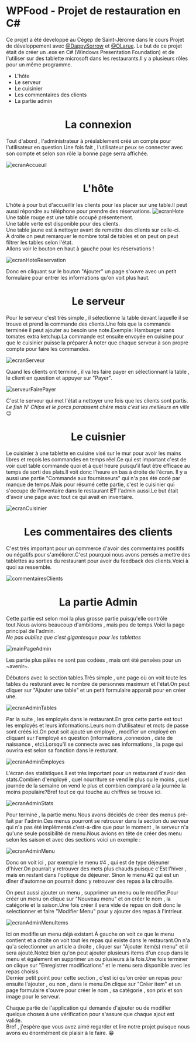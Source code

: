 # WPFood - Projet de restauration en C#
Ce projet a été developpé au Cégep de Saint-Jérome dans le cours Projet de développement avec <a href="https://github.com/DappySorrow">@DappySorrow</a> et <a href="https://github.com/OLarue">@OLarue</a>.
Le but de ce projet était de créer un .exe en C# (Windows Presentation Foundation) et de l'utiliser sur des tablette microsoft dans les restaurants.Il y a plusieurs rôles pour un même programme.
- L'hôte
- Le serveur
- Le cuisinier 
- Les commentaires des clients
- La partie admin

# <h1 align="center">La connexion</h1>

Tout d'abord , l'administrateur à préalablement créé un compte pour l'utilisateur en question.Une fois fait , l'utilisateur peux se connecter avec son compte et selon son rôle la bonne page serra affichée.

![ecranAccueuil](https://github.com/PikminJaune/WPFood/assets/71794298/f7719253-a2fc-4b5a-8487-50a40b7bd2a6)

# <h1 align="center">L'hôte</h1>
L'hôte à pour but d'accueillir les clients pour les placer sur une table.Il peut aussi répondre au téléphone pour prendre des réservations.
![ecranHote](https://github.com/PikminJaune/WPFood/assets/71794298/35eeab60-3ab5-4d9c-a39c-4515f3c54f2d)
Une table rouge est une table occupé présentement.<br>
Une table verte est disponible pour des clients.<br>
Une table jaune est à nettoyer avant de remettre des clients sur celle-ci.<br>
À droite on peut remarquer le nombre total de tables et on peut on peut filtrer les tables selon l'état.<br>
Allons voir le bouton en haut à gauche pour les réservations !

![ecranHoteReservation](https://github.com/PikminJaune/WPFood/assets/71794298/d256a2cf-6d5b-4f33-aafa-9a5396ec72d5)

Donc en cliquant sur le bouton "Ajouter" un page s'ouvre avec un petit formulaire pour entrer les informations qu'on voit plus haut.

# <h1 align="center">Le serveur</h1>
Pour le serveur c'est très simple , il sélectionne la table devant laquelle il se trouve et prend la commande des clients.Une fois que la commande terminée il peut ajouter au besoin une note.Exemple: Hamburger sans tomates extra ketchup.La commande est ensuite envoyée en cuisine pour que le cuisinier puisse la préparer.À noter que chaque serveur à son propre compte pour faire les commandes.

![ecranServeur](https://github.com/PikminJaune/WPFood/assets/71794298/56dbf4ed-ccd5-480b-9c24-429c1ca98544)

Quand les clients ont terminé , il va les faire payer en sélectionnant la table , le client en question et appuyer sur "Payer".

![serveurFairePayer](https://github.com/PikminJaune/WPFood/assets/71794298/e8b8c347-f360-4945-ab10-6a662d114d48)

C'est le serveur qui met l'état a nettoyer une fois que les clients sont partis.<br>
*Le fish N' Chips et le porcs paraissent chère mais c'est les meilleurs en ville* 😉

# <h1 align="center">Le cuisnier</h1>
Le cuisinier à une tablette en cuisine visé sur le mur pour avoir les mains libres et reçois les commandes en temps réel.Ce qui est important c'est de voir quel table commande quoi et à quel heure puisqu'il faut être efficace au temps de sorti des plats.Il voit donc l'heure en bas à droite de l'écran. Il y a aussi une partie "Commande aux fournisseurs" qui n'a pas été codé par manque de temps.Mais pour résumé cette partie, c'est le cuisinier qui s'occupe de l'inventaire dans le restaurant **ET** l'admin aussi.Le but était d'avoir une page avec tout ce qui avait en inventaire.

![ecranCuisinier](https://github.com/PikminJaune/WPFood/assets/71794298/995e9c5f-5f5f-48c3-8bc1-1df76294b875)



# <h1 align="center">Les commentaires des clients</h1>
C'est très important pour un commerce d'avoir des commentaires positifs ou négatifs pour s'améliorer.C'est pourquoi nous avons pensés a mettre des tablettes au sorties du restaurant pour avoir du feedback des clients.Voici à quoi sa ressemble.

![commentairesClients](https://github.com/PikminJaune/WPFood/assets/71794298/11aae8fe-87bb-45b0-8240-64549da2c945)

# <h1 align="center">La partie Admin</h1>
Cette partie est selon moi la plus grosse partie puisqu'elle contrôle tout.Nous avions beaucoup d'ambitions , mais peu de temps.Voici la page principal de l'admin.<br>_*Ne pas oubliez que c'est gigantesque pour les tablettes*_


![mainPageAdmin](https://github.com/PikminJaune/WPFood/assets/71794298/1a0ab1f7-62bb-4e38-9e75-95898c486662)

Les partie plus pâles ne sont pas codées , mais ont été pensées pour un ~avenir~.

Débutons avec la section tables.Très simple , une page où on voit toute les tables du resturant avec le nombre de personnes maximum et l'état.On peut cliquer sur "Ajouter une table" et un petit formulaire apparait pour en créer une.

![ecranAdminTables](https://github.com/PikminJaune/WPFood/assets/71794298/c1a8cc29-aee1-4f85-8d62-c2471cdbb8d4)

Par la suite , les employés dans le restaurant.En gros cette partie est tout les employés et leurs informations.Leurs nom d'utilisateur et mots de passe sont créés ici.On peut soit ajouté un employé , modifier un employé en cliquant sur l'employé en question (informations ,connexion , date de naissance , etc).Lorsqu'il se connecte avec ses informations , la page qui ouvrira est selon sa fonction dans le resturant.

![ecranAdminEmployes](https://github.com/PikminJaune/WPFood/assets/71794298/a72db076-11fb-4af6-8a95-a8264efa7071)

L'écran des statistiques.Il est très important pour un restaurant d'avoir des stats.Combien d'employé , quel nourriture se vend le plus ou le moins , quel journée de la semaine on vend le plus et combien compraré a la journée la moins populaire?Bref tout ce qui touche au chiffres se trouve ici.

![ecranAdminStats](https://github.com/PikminJaune/WPFood/assets/71794298/c06a6dc9-2427-49a7-9b2d-fd3052e172b1)

Pour terminé , la partie menu.Nous avons décidés de créer des menus pré-fait par l'admin.Ces menus pourront se retrouver dans la section du serveur qui n'a pas été implémenté.c'est-a-dire que pour le moment , le serveur n'a qu'une seule possibilité de menu.Nous avions en tête de créer des menu selon les saison et avec des sections voici un exemple : 

 ![ecranAdminMenu](https://github.com/PikminJaune/WPFood/assets/71794298/f171020a-1cf4-4712-a235-e77b89b1b014)

Donc on voit ici , par exemple le menu #4 , qui est de type déjeuner d'hiver.On pourrait y retrouver des mets plus chauds puisque c'Est l'hiver , mais en restant dans l'optique de déjeuner. Sinon le menu #2 qui est un dîner d'automne on pourrait donc y retrouver des repas à la citrouille.

On peut aussi ajouter un menu , supprimer un menu ou le modifier.Pour créer un menu on clique sur "Nouveau menu" et on créer le nom , la catégorie et la saison.Une fois créer il sera vide de repas on doit donc le selectionner et faire "Modifier Menu" pour y ajouter des repas à l'intrieur.

![ecranAdminMenuItems](https://github.com/PikminJaune/WPFood/assets/71794298/977a7a38-d587-468e-9d99-40c88386da6f)

Ici on modifie un menu déjà existant.À gauche on voit ce que le menu contient et a droite on voit tout les repas qui existe dans le restaurant.On n'a qu'a selectionner un article a droite , cliquer sur "Ajouter item(s) menu" et il sera ajouté.Notez bien qu'on peut ajouter plusieurs items d'un coup dans le menu et également en supprimer un ou plusieurs à la fois.Une fois terminer on clique sur "Enregistrer modifications" et le menu sera disponible avec les repas choisis.<br>
Dernier petit point pour cette section , c'est ici qu'on créer un repas pour ensuite l'ajouter , ou non , dans le menu.On clique sur "Créer item" et un page formulaire s'ouvre pour créer le nom , sa catégorie , son prix et son image pour le serveur.<br>

Chaque partie de l'application qui demande d'ajouter ou de modifier quelque choses à une vérification pour s'assure que chaque ajout est valide.<br>
Bref , j'espère que vous avez aimé regarder et lire notre projet puisque nous avons eu énormément de plaisir à le faire. 😁
